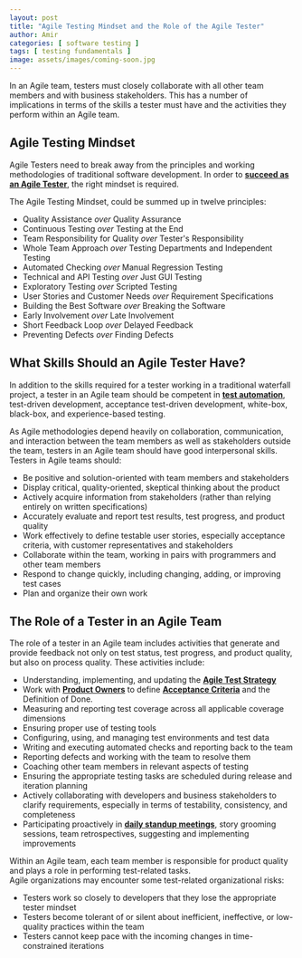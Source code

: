 ```yaml
---
layout: post
title: "Agile Testing Mindset and the Role of the Agile Tester"
author: Amir
categories: [ software testing ]
tags: [ testing fundamentals ]
image: assets/images/coming-soon.jpg
---
```


In an Agile team, testers must closely collaborate with all other team members and with business stakeholders. This has a number of implications in terms of the skills a tester must have and the activities they perform within an Agile team.

## Agile Testing Mindset

Agile Testers need to break away from the principles and working methodologies of traditional software development. In order to **[succeed as an Agile Tester](http://www.testingexcellence.com/what-makes-good-agile-tester/)**, the right mindset is required.

The Agile Testing Mindset, could be summed up in twelve principles:

*   Quality Assistance _over_ Quality Assurance
*   Continuous Testing _over_ Testing at the End
*   Team Responsibility for Quality _over_ Tester's Responsibility
*   Whole Team Approach _over_ Testing Departments and Independent Testing
*   Automated Checking _over_ Manual Regression Testing
*   Technical and API Testing _over_ Just GUI Testing
*   Exploratory Testing _over_ Scripted Testing
*   User Stories and Customer Needs _over_ Requirement Specifications
*   Building the Best Software _over_ Breaking the Software
*   Early Involvement _over_ Late Involvement
*   Short Feedback Loop _over_ Delayed Feedback
*   Preventing Defects _over_ Finding Defects

## What Skills Should an Agile Tester Have?

In addition to the skills required for a tester working in a traditional waterfall project, a tester in an Agile team should be competent in **[test automation](http://www.testingexcellence.com/category/automation-testing/)**, test-driven development, acceptance test-driven development, white-box, black-box, and experience-based testing.

As Agile methodologies depend heavily on collaboration, communication, and interaction between the team members as well as stakeholders outside the team, testers in an Agile team should have good interpersonal skills. Testers in Agile teams should:

*   Be positive and solution-oriented with team members and stakeholders
*   Display critical, quality-oriented, skeptical thinking about the product
*   Actively acquire information from stakeholders (rather than relying entirely on written specifications)
*   Accurately evaluate and report test results, test progress, and product quality
*   Work effectively to define testable user stories, especially acceptance criteria, with customer representatives and stakeholders
*   Collaborate within the team, working in pairs with programmers and other team members
*   Respond to change quickly, including changing, adding, or improving test cases
*   Plan and organize their own work

## The Role of a Tester in an Agile Team

The role of a tester in an Agile team includes activities that generate and provide feedback not only on test status, test progress, and product quality, but also on process quality. These activities include:

*   Understanding, implementing, and updating the **[Agile Test Strategy](http://www.testingexcellence.com/agile-test-strategy-example-template/)**
*   Work with **[Product Owners](http://www.testingexcellence.com/roles-responsibilities-product-owner-agile/)** to define **[Acceptance Criteria](http://www.testingexcellence.com/acceptance-criteria-vs-acceptance-tests/)** and the Definition of Done.
*   Measuring and reporting test coverage across all applicable coverage dimensions
*   Ensuring proper use of testing tools
*   Configuring, using, and managing test environments and test data
*   Writing and executing automated checks and reporting back to the team
*   Reporting defects and working with the team to resolve them
*   Coaching other team members in relevant aspects of testing
*   Ensuring the appropriate testing tasks are scheduled during release and iteration planning
*   Actively collaborating with developers and business stakeholders to clarify requirements, especially in terms of testability, consistency, and completeness
*   Participating proactively in **[daily standup meetings](http://www.testingexcellence.com/what-is-daily-stand-up-in-scrum/)**, story grooming sessions, team retrospectives, suggesting and implementing improvements

Within an Agile team, each team member is responsible for product quality and plays a role in performing test-related tasks.  
Agile organizations may encounter some test-related organizational risks:

*   Testers work so closely to developers that they lose the appropriate tester mindset
*   Testers become tolerant of or silent about inefficient, ineffective, or low-quality practices within the team
*   Testers cannot keep pace with the incoming changes in time-constrained iterations